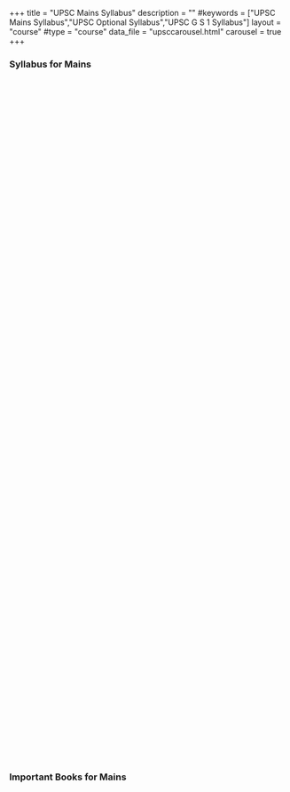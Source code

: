 +++
title = "UPSC Mains Syllabus"
description = ""
#keywords = ["UPSC Mains Syllabus","UPSC Optional Syllabus","UPSC G S 1 Syllabus"]
layout = "course"
#type = "course"
data_file = "upsccarousel.html"
carousel = true
+++




### Syllabus for Mains

<div class="container">
<div class="col-md-4" style="margin-left: -10px;margin-right: -10px;">
                    <a href="../english-language"><div class="box-simple" style="background-repeat:  no-repeat;background-image: url('/img/upsc/english-language.jpg');background-size:  contain;min-height: 153px;">
                    </div></a>
</div>
<div class="col-md-4" style="margin-left: -10px;margin-right: -10px;">
                    <a href="../indian-language"><div class="box-simple" style="background-repeat:  no-repeat;background-image: url('/img/upsc/indian-language.jpg');background-size:  contain;min-height: 153px;">
                    </div></a>
                    </div>
</div>
<div class="container">
<div class="col-md-4" style="margin-left: -10px;margin-right: -10px;">
                    <a href="../essay"><div class="box-simple" style="background-repeat:  no-repeat;background-image: url('/img/upsc/essay.jpg');background-size:  contain;min-height: 153px;">
                    </div></a>
</div>
<div class="col-md-4" style="margin-left: -10px;margin-right: -10px;">
                    <a href="../gs-i"><div class="box-simple" style="background-repeat:  no-repeat;background-image: url('/img/upsc/gs-i.jpg');background-size:  contain;min-height: 153px;">
                    </div></a>
                    </div>
</div>
<div class="container">
<div class="col-md-4" style="margin-left: -10px;margin-right: -10px;">
                    <a href="../gs-ii"><div class="box-simple" style="background-repeat:  no-repeat;background-image: url('/img/upsc/gs-ii.jpg');background-size:  contain;min-height: 153px;">
                    </div></a>
</div>
<div class="col-md-4" style="margin-left: -10px;margin-right: -10px;">
                    <a href="../gs-iii"><div class="box-simple" style="background-repeat:  no-repeat;background-image: url('/img/upsc/gs-iii.jpg');background-size:  contain;min-height: 153px;">
                    </div></a>
                    </div>
</div>
<div class="container">
<div class="col-md-4" style="margin-left: -10px;margin-right: -10px;">
                    <a href="../gs-iv"><div class="box-simple" style="background-repeat:  no-repeat;background-image: url('/img/upsc/gs-iv.jpg');background-size:  contain;min-height: 153px;">
                    </div></a>
</div>
<div class="col-md-4" style="margin-left: -10px;margin-right: -10px;">
                    <a href="../upsc-optional"><div class="box-simple" style="background-repeat:  no-repeat;background-image: url('/img/upsc/optional.jpg');background-size:  contain;min-height: 153px;">
                    </div></a>
                    </div>
</div>

### Important Books for Mains

